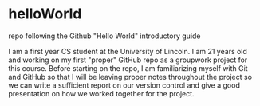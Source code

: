 # helloWorld
repo following the Github "Hello World" introductory guide

I am a first year CS student at the University of Lincoln. I am 21 years old and working on my first "proper" GitHub repo as a groupwork project for this course. Before starting on the repo, I am familiarizing myself with Git and GitHub so that I will be leaving proper notes throughout the project so we can write a sufficient report on our version control and give a good presentation on how we worked together for the project.
